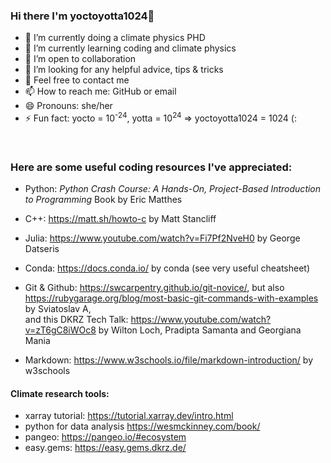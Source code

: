 ### Hi there I'm yoctoyotta1024👋

<!--
**yoctoyotta1024/yoctoyotta1024** is a ✨ _special_ ✨ repository because its `README.md` (this file) appears on your GitHub profile.
-->


- 🔭 I’m currently doing a climate physics PHD
- 🌱 I’m currently learning coding and climate physics
- 👯 I’m open to collaboration
- 🤔 I’m looking for any helpful advice, tips & tricks
- 💬 Feel free to contact me
- 📫 How to reach me: GitHub or email
- 😄 Pronouns: she/her
- ⚡ Fun fact: yocto = 10<sup>-24</sup>, yotta = 10<sup>24</sup> => yoctoyotta1024 = 1024 (:

<br/>

### Here are some useful coding resources I've appreciated:

- Python: _Python Crash Course: A Hands-On, Project-Based Introduction to Programming_ Book by Eric Matthes

- C++: https://matt.sh/howto-c by Matt Stancliff 

- Julia: https://www.youtube.com/watch?v=Fi7Pf2NveH0 by George Datseris

- Conda: https://docs.conda.io/ by conda (see very useful cheatsheet)

- Git & Github: https://swcarpentry.github.io/git-novice/, but also https://rubygarage.org/blog/most-basic-git-commands-with-examples by Sviatoslav A,  
              and this DKRZ Tech Talk: https://www.youtube.com/watch?v=zT6gC8iWOc8 by Wilton Loch, Pradipta Samanta and Georgiana Mania

- Markdown: https://www.w3schools.io/file/markdown-introduction/ by w3schools

#### Climate research tools:
- xarray tutorial:  https://tutorial.xarray.dev/intro.html
- python for data analysis https://wesmckinney.com/book/
- pangeo: https://pangeo.io/#ecosystem
- easy.gems: https://easy.gems.dkrz.de/
